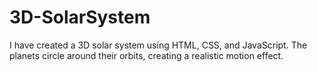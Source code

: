 # 3D-SolarSystem
I have created a 3D solar system using HTML, CSS, and JavaScript. The planets circle around their orbits, creating a realistic motion effect.
